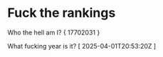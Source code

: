 # Fuck the rankings

Who the hell am I?
{ 17702031 }

What fucking year is it?
[ 2025-04-01T20:53:20Z ]
